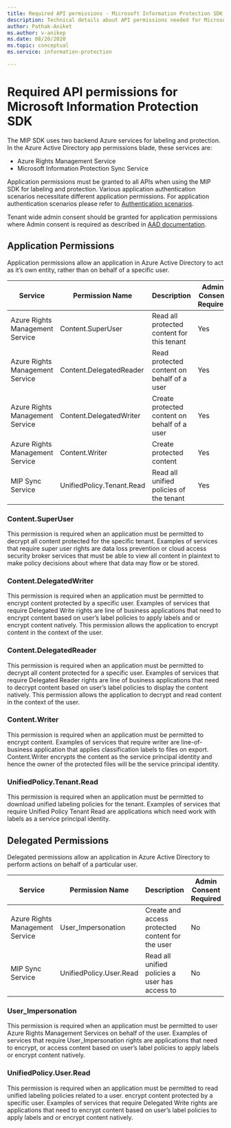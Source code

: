 ```yaml
---
title: Required API permissions - Microsoft Information Protection SDK
description: Technical details about API permissions needed for Microsoft Information Protection Software Development kit operations.
author: Pathak-Aniket
ms.author: v-anikep
ms.date: 08/20/2020
ms.topic: conceptual
ms.service: information-protection

---
```


# Required API permissions for Microsoft Information Protection SDK

The MIP SDK uses two backend Azure services for labeling and protection. In the Azure Active Directory app permissions blade, these services are:

- Azure Rights Management Service
- Microsoft Information Protection Sync Service

Application permissions must be granted to all APIs when using the MIP SDK for labeling and protection. Various application authentication scenarios necessitate different application permissions. For application authentication scenarios please refer to [Authentication scenarios](https://docs.microsoft.com/en-us/azure/active-directory/develop/authentication-flows-app-scenarios).

Tenant wide admin consent should be granted for application permissions where Admin consent is required as described in [AAD documentation](https://docs.microsoft.com/en-us/azure/active-directory/manage-apps/grant-admin-consent#grant-admin-consent-in-app-registrations).

## Application Permissions

Application permissions allow an application in Azure Active Directory to act as it’s own entity, rather than on behalf of a specific user.

| Service                         | Permission Name           | Description                                  | Admin Consent Required |
| ------------------------------- | ------------------------- | -------------------------------------------- | ---------------------- |
| Azure Rights Management Service | Content.SuperUser         | Read all protected content for this tenant   | Yes                    |
| Azure Rights Management Service | Content.DelegatedReader   | Read protected content on behalf of a user   | Yes                    |
| Azure Rights Management Service | Content.DelegatedWriter   | Create protected content on behalf of a user | Yes                    |
| Azure Rights Management Service | Content.Writer            | Create protected content                     | Yes                    |
| MIP Sync Service                | UnifiedPolicy.Tenant.Read | Read all unified policies of the tenant      | Yes                    |

### Content.SuperUser

This permission is required when an application must be permitted to decrypt all content protected for the specific tenant. Examples of services that require super user rights are data loss prevention or cloud access security broker services that must be able to view all content in plaintext to make policy decisions about where that data may flow or be stored.  

### Content.DelegatedWriter

This permission is required when an application must be permitted to encrypt content protected by a specific user. Examples of services that require Delegated Write rights are line of business applications that need to encrypt content based on user’s label policies to apply labels and or encrypt content natively. This permission allows the application to encrypt content in the context of the user.

### Content.DelegatedReader

This permission is required when an application must be permitted to decrypt all content protected for a specific user. Examples of services that require Delegated Reader rights are line of business applications that need to decrypt content based on user’s label policies to display the content natively. This permission allows the application to decrypt and read content in the context of the user.

### Content.Writer

This permission is required when an application must be permitted to encrypt content. Examples of services that require writer are line-of-business application that applies classification labels to files on export. Content.Writer encrypts the content as the service principal identity and hence the owner of the protected files will be the service principal identity.

### UnifiedPolicy.Tenant.Read

This permission is required when an application must be permitted to download unified labeling policies for the tenant. Examples of services that require Unified Policy Tenant Read are applications which need work with labels as a service principal identity.

## Delegated Permissions

Delegated permissions allow an application in Azure Active Directory to perform actions on behalf of a particular user.

| Service                         | Permission Name         | Description                                      | Admin Consent Required |
| ------------------------------- | ----------------------- | ------------------------------------------------ | ---------------------- |
| Azure Rights Management Service | User_Impersonation      | Create and access protected content for the user | No                     |
| MIP Sync Service                | UnifiedPolicy.User.Read | Read all unified policies a user has access to   | No                     |

### User_Impersonation

This permission is required when an application must be permitted to user Azure Rights Management Services on behalf of the user. Examples of services that require User_Impersonation rights are applications that need to encrypt, or access content based on user’s label policies to apply labels or encrypt content natively.
  
### UnifiedPolicy.User.Read

This permission is required when an application must be permitted to read unified labeling policies related to a user. encrypt content protected by a specific user. Examples of services that require Delegated Write rights are applications that need to encrypt content based on user’s label policies to apply labels and or encrypt content natively.
